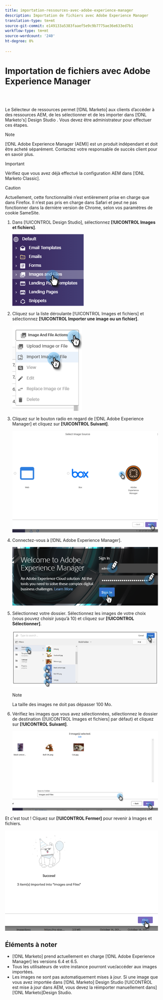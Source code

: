 ```yaml
---
title: importation-ressources-avec-adobe-experience-manager
description: Importation de fichiers avec Adobe Experience Manager
translation-type: tm+mt
source-git-commit: e149133a5383faaef5e9c9b7775ae36e633ed7b1
workflow-type: tm+mt
source-wordcount: '240'
ht-degree: 0%

---
```



# Importation de fichiers avec Adobe Experience Manager

<br> 

Le Sélecteur de ressources permet [!DNL Marketo] aux clients d’accéder à des ressources AEM, de les sélectionner et de les importer dans [!DNL Marketo's] Design Studio . Vous devez être administrateur pour effectuer ces étapes.

>[!NOTE]
>[!DNL Adobe Experience Manager (AEM)] est un produit indépendant et doit être acheté séparément. Contactez votre responsable de succès client pour en savoir plus.

>[!IMPORTANT]
>Vérifiez que vous avez déjà effectué la configuration [](https://docs.marketo.com/x/FwPLAQ) AEM dans [!DNL Marketo Classic].

>[!CAUTION]
>
>Actuellement, cette fonctionnalité n’est entièrement prise en charge que dans Firefox. Il n’est pas pris en charge dans Safari et peut ne pas fonctionner dans la dernière version de Chrome, selon vos paramètres de cookie SameSite.

1. Dans [!UICONTROL Design Studio], sélectionnez **[!UICONTROL Images et fichiers]**.

   ![Image un](/help/sky/assets/design-studio/importing-assets-with-adobe-experience-manager/importing-assets-with-adobe-experience-manager-1.png)

1. Cliquez sur la liste déroulante [!UICONTROL Images et fichiers] et sélectionnez **[!UICONTROL Importer une image ou un fichier]**.

   ![Image 2](/help/sky/assets/design-studio/importing-assets-with-adobe-experience-manager/importing-assets-with-adobe-experience-manager-2.png)

1. Cliquez sur le bouton radio en regard de [!DNL Adobe Experience Manager] et cliquez sur **[!UICONTROL Suivant]**.

   ![Image trois](/help/sky/assets/design-studio/importing-assets-with-adobe-experience-manager/importing-assets-with-adobe-experience-manager-3.png)

1. Connectez-vous à [!DNL Adobe Experience Manager].

   ![Image 4](/help/sky/assets/design-studio/importing-assets-with-adobe-experience-manager/importing-assets-with-adobe-experience-manager-4.png)

1. Sélectionnez votre dossier. Sélectionnez les images de votre choix (vous pouvez choisir jusqu’à 10) et cliquez sur **[!UICONTROL Sélectionner]**.

   ![Image 5](/help/sky/assets/design-studio/importing-assets-with-adobe-experience-manager/importing-assets-with-adobe-experience-manager-5.png)

   >[!NOTE]
   >
   >La taille des images ne doit pas dépasser 100 Mo.

1. Vérifiez les images que vous avez sélectionnées, sélectionnez le dossier de destination ([!UICONTROL Images et fichiers] par défaut) et cliquez sur **[!UICONTROL Suivant]**.

   ![Image six](/help/sky/assets/design-studio/importing-assets-with-adobe-experience-manager/importing-assets-with-adobe-experience-manager-6.png)

Et c&#39;est tout ! Cliquez sur **[!UICONTROL Fermer]** pour revenir à Images et fichiers.

![Image sept](/help/sky/assets/design-studio/importing-assets-with-adobe-experience-manager/importing-assets-with-adobe-experience-manager-7.png)

## Éléments à noter

* [!DNL Marketo] prend actuellement en charge [!DNL Adobe Experience Manager] les versions 6.4 et 6.5.
* Tous les utilisateurs de votre instance pourront vue/accéder aux images importées.
* Les images ne sont pas automatiquement mises à jour. Si une image que vous avez importée dans [!DNL Marketo] Design Studio [!UICONTROL est mise à jour dans AEM, vous devez la réimporter manuellement dans] [!DNL Marketo]Design Studio.
